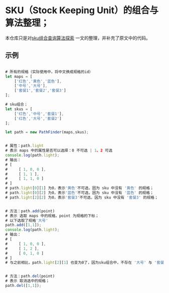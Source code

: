 # SKU（Stock Keeping Unit）的组合与算法整理；

本仓库只是对[sku组合查询算法探索](http://git.shepherdwind.com/sku-search-algorithm.html) 一文的整理，并补充了原文中的代码。

## 示例

```javascript

# 所有的规格（实际使用中，将中文换成规格的id）
let maps = [
    ['红色','黄色','蓝色'],
    ['中号','大号'],
    ['套餐1','套餐2','套餐3']
];

# sku组合；
let skus = [
    ['红色','中号','套餐1'],
    ['红色','大号','套餐2']
];

let path = new PathFinder(maps,skus);


# 属性：path.light
# 表示 maps 中的属性是否可以选择：0 不可选 | 1、2 可选
console.log(path.light);
# 输出：
# [
#     [ 1, 0, 0 ], 
#     [ 1, 1 ], 
#     [ 1, 1, 0 ] 
# ]
# path.light[0][1] 为0，表示'黄色'不可选，因为 sku 中没有 '黄色' 的规格；
# path.light[0][2] 为0，表示'蓝色'不可选，因为 sku 中没有 '蓝色' 的规格；
# path.light[2][2] 为0，表示'套餐3'不可选，因为 sku 中没有 '套餐3' 的规格；


# 方法：path.add(point)
# 表示 选取 maps 中的规格，point 为规格的下标；
# 以下选取了规格'大号'
path.add([1,1]); 
console.log(path.light);
# 输出：
# [
#     [ 1, 0, 0 ], 
#     [ 1, 2 ], 
#     [ 0, 1, 0 ] 
# ]
# 与之前相比，path.light[2][1] 也变为0了，因为sku组合中，不存在 '大号' 与 '套餐1'的组合；


# 方法：path.del(point)
# 表示 取消选中的规格；
path.del([1,1]);

```